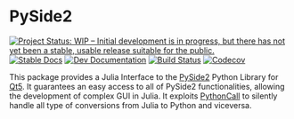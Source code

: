 # PySide2

[![Project Status: WIP – Initial development is in progress, but there has not yet been a stable, usable release suitable for the public.](https://www.repostatus.org/badges/latest/wip.svg)](https://www.repostatus.org/#wip)
[![Stable Docs](https://img.shields.io/badge/docs-stable-blue.svg)](https://micheleceresoli.github.io/PySide2.jl/stable/)
[![Dev Documentation](https://img.shields.io/badge/docs-dev-blue.svg)](https://micheleceresoli.github.io/PySide2.jl/dev/) 
[![Build Status](https://github.com/MicheleCeresoli/PySide2.jl/actions/workflows/CI.yml/badge.svg?branch=main)](https://github.com/MicheleCeresoli/PySide2.jl/actions/workflows/CI.yml)
[![Codecov](https://codecov.io/gh/micheleceresoli/PySide2.jl/branch/main/graph/badge.svg?token=A813UUIHGS)](https://codecov.io/gh/micheleceresoli/PySide2.jl)

This package provides a Julia Interface to the [PySide2](https://doc.qt.io/qtforpython-5/index.html) Python Library for [Qt5](https://www.qt.io/). It guarantees an easy access to all of PySide2 functionalities, allowing the development of complex GUI in Julia. It exploits [PythonCall](https://github.com/cjdoris/PythonCall.jl) to silently handle all type of conversions from Julia to Python and viceversa.
